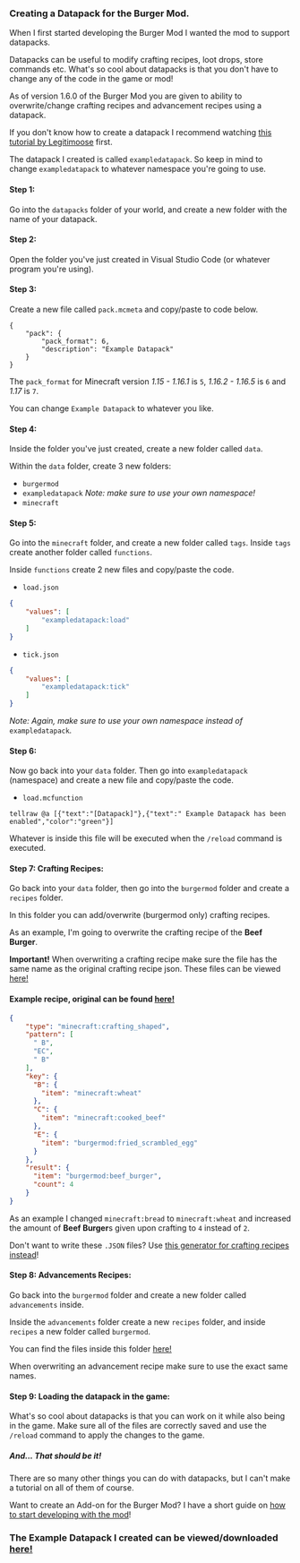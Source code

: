 ### Creating a Datapack for the Burger Mod.

When I first started developing the Burger Mod I wanted the mod to support datapacks.

Datapacks can be useful to modify crafting recipes, loot drops, store commands etc. What's so cool about datapacks is that you don't have to change any of the code in the game or mod!

As of version 1.6.0 of the Burger Mod you are given to ability to overwrite/change crafting recipes and advancement recipes using a datapack.

If you don't know how to create a datapack I recommend watching [this tutorial by Legitimoose](https://www.youtube.com/watch?v=ac6V5-KT6Rg) first.

The datapack I created is called ``exampledatapack``.
So keep in mind to change ``exampledatapack`` to whatever namespace you're going to use.

#### Step 1:
Go into the ``datapacks`` folder of your world, and create a new folder with the name of your datapack.

#### Step 2:
Open the folder you've just created in Visual Studio Code (or whatever program you're using).

#### Step 3:
Create a new file called ``pack.mcmeta`` and copy/paste to code below.
```mcmeta
{
    "pack": {
        "pack_format": 6,
        "description": "Example Datapack"
    }
}
```
The ``pack_format`` for Minecraft version _1.15 - 1.16.1_ is ``5``, _1.16.2 - 1.16.5_ is ``6`` and _1.17_ is ``7``.

You can change ``Example Datapack`` to whatever you like.

#### Step 4:
Inside the folder you've just created, create a new folder called ``data``.

Within the ``data`` folder, create 3 new folders:
* ``burgermod``
* ``exampledatapack`` _Note: make sure to use your own namespace!_
* ``minecraft``

#### Step 5:
Go into the ``minecraft`` folder, and create a new folder called ``tags``.
Inside ``tags`` create another folder called ``functions``.

Inside ``functions`` create 2 new files and copy/paste the code.
* ``load.json``

```json
{
    "values": [
        "exampledatapack:load"
    ]
}
```
* ``tick.json``

```json
{
    "values": [
        "exampledatapack:tick"
    ]
}
```

_Note: Again, make sure to use your own namespace instead of_ ``exampledatapack``_._

#### Step 6:
Now go back into your ``data`` folder. Then go into ``exampledatapack`` (namespace) and create a new file and copy/paste the code.
* ``load.mcfunction``

```mcfunction
tellraw @a [{"text":"[Datapack]"},{"text":" Example Datapack has been enabled","color":"green"}]
```

Whatever is inside this file will be executed when the ``/reload`` command is executed.

#### Step 7: Crafting Recipes:
Go back into your ``data`` folder, then go into the ``burgermod`` folder and create a ``recipes`` folder.

In this folder you can add/overwrite (burgermod only) crafting recipes. 

As an example, I'm going to overwrite the crafting recipe of the **Beef Burger**.

**Important!** When overwriting a crafting recipe make sure the file has the same name as the original crafting recipe json. These files can be viewed [here!](https://github.com/Autovw/BurgerMod/tree/1.16.X-MCP/src/generated/resources/data/burgermod/recipes)

#### Example recipe, original can be found [here!](https://github.com/Autovw/BurgerMod/blob/1.16.X-MCP/src/generated/resources/data/burgermod/recipes/beef_burger.json)
```json
{
    "type": "minecraft:crafting_shaped",
    "pattern": [
      " B",
      "EC",
      " B"
    ],
    "key": {
      "B": {
        "item": "minecraft:wheat"
      },
      "C": {
        "item": "minecraft:cooked_beef"
      },
      "E": {
        "item": "burgermod:fried_scrambled_egg"
      }
    },
    "result": {
      "item": "burgermod:beef_burger",
      "count": 4
    }
}
```

As an example I changed ``minecraft:bread`` to ``minecraft:wheat`` and increased the amount of **Beef Burger**s given upon crafting to ``4`` instead of ``2``.

Don't want to write these ``.JSON`` files? Use [this generator for crafting recipes instead](https://crafting.thedestruc7i0n.ca)!

#### Step 8: Advancements Recipes:
Go back into the ``burgermod`` folder and create a new folder called ``advancements`` inside.

Inside the ``advancements`` folder create a new ``recipes`` folder, and inside ``recipes`` a new folder called ``burgermod``.

You can find the files inside this folder [here!](https://github.com/Autovw/BurgerMod/tree/1.16.X-MCP/src/generated/resources/data/burgermod/advancements/recipes/burgermod)

When overwriting an advancement recipe make sure to use the exact same names.

#### Step 9: Loading the datapack in the game:
What's so cool about datapacks is that you can work on it while also being in the game. Make sure all of the files are correctly saved and use the ``/reload`` command to apply the changes to the game.


##### And... That should be it!

There are so many other things you can do with datapacks, but I can't make a tutorial on all of them of course.

Want to create an Add-on for the Burger Mod? I have a short guide on [how to start developing with the mod](https://github.com/Autovw/BurgerMod/wiki/Developing)!

### The Example Datapack I created can be viewed/downloaded [here!](https://github.com/Autovw/BurgerModExampleDatapack)
